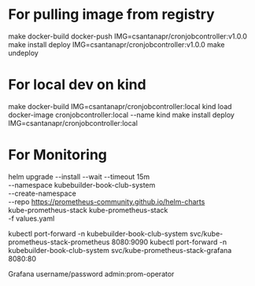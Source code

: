 # For pulling image from registry
make docker-build docker-push IMG=csantanapr/cronjobcontroller:v1.0.0
make install deploy IMG=csantanapr/cronjobcontroller:v1.0.0
make undeploy

# For local dev on kind
make docker-build IMG=csantanapr/cronjobcontroller:local
kind load docker-image cronjobcontroller:local --name kind
make install deploy IMG=csantanapr/cronjobcontroller:local

# For Monitoring
helm upgrade --install --wait --timeout 15m \
  --namespace kubebuilder-book-club-system \
  --create-namespace \
  --repo https://prometheus-community.github.io/helm-charts \
  kube-prometheus-stack kube-prometheus-stack \
  -f values.yaml

kubectl port-forward -n kubebuilder-book-club-system svc/kube-prometheus-stack-prometheus 8080:9090
kubectl port-forward -n kubebuilder-book-club-system svc/kube-prometheus-stack-grafana 8080:80

Grafana username/password
admin:prom-operator
